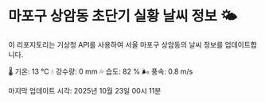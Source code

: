 
# 마포구 상암동 초단기 실황 날씨 정보 🌤️

이 리포지토리는 기상청 API를 사용하여 서울 마포구 상암동의 날씨 정보를 업데이트합니다. 

🌡️ 기온: 13 ℃
💧 강수량: 0 mm
💦 습도: 82 %
🌬️ 풍속: 0.8 m/s

마지막 업데이트 시각: 2025년 10월 23일 00시 11분    
